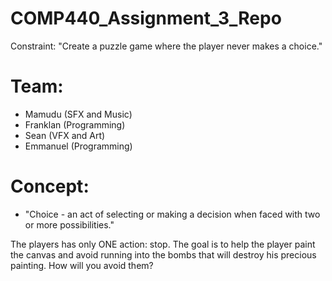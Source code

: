 # COMP440_Assignment_3_Repo
Constraint: "Create a puzzle game where the player never makes a choice."

# Team: 
- Mamudu (SFX and Music)
- Franklan (Programming)
- Sean (VFX and Art)
- Emmanuel (Programming)

# Concept: 
* "Choice - an act of selecting or making a decision when faced with two or more possibilities."

The players has only ONE action: stop. The goal is to help the player paint the canvas and avoid running into the bombs that will destroy his precious painting. How will you avoid them?
